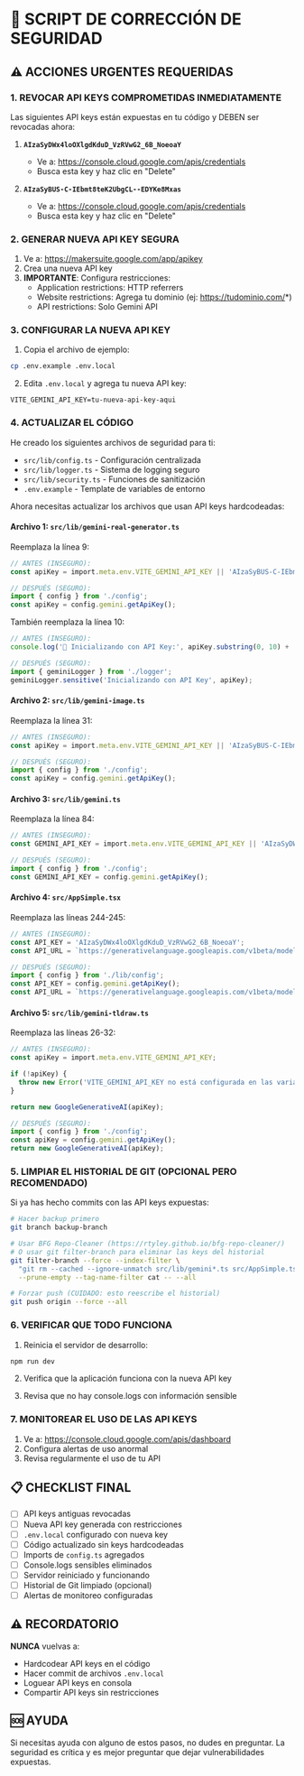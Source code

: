 # 🔧 SCRIPT DE CORRECCIÓN DE SEGURIDAD

## ⚠️ ACCIONES URGENTES REQUERIDAS

### 1. REVOCAR API KEYS COMPROMETIDAS INMEDIATAMENTE

Las siguientes API keys están expuestas en tu código y DEBEN ser revocadas ahora:

1. **`AIzaSyDWx4loOXlgdKduD_VzRVwG2_6B_NoeoaY`**
   - Ve a: https://console.cloud.google.com/apis/credentials
   - Busca esta key y haz clic en "Delete"

2. **`AIzaSyBUS-C-IEbmt8teK2UbgCL--EDYKe8Mxas`**
   - Ve a: https://console.cloud.google.com/apis/credentials
   - Busca esta key y haz clic en "Delete"

### 2. GENERAR NUEVA API KEY SEGURA

1. Ve a: https://makersuite.google.com/app/apikey
2. Crea una nueva API key
3. **IMPORTANTE**: Configura restricciones:
   - Application restrictions: HTTP referrers
   - Website restrictions: Agrega tu dominio (ej: https://tudominio.com/*)
   - API restrictions: Solo Gemini API

### 3. CONFIGURAR LA NUEVA API KEY

1. Copia el archivo de ejemplo:
```bash
cp .env.example .env.local
```

2. Edita `.env.local` y agrega tu nueva API key:
```
VITE_GEMINI_API_KEY=tu-nueva-api-key-aqui
```

### 4. ACTUALIZAR EL CÓDIGO

He creado los siguientes archivos de seguridad para ti:
- `src/lib/config.ts` - Configuración centralizada
- `src/lib/logger.ts` - Sistema de logging seguro
- `src/lib/security.ts` - Funciones de sanitización
- `.env.example` - Template de variables de entorno

Ahora necesitas actualizar los archivos que usan API keys hardcodeadas:

#### Archivo 1: `src/lib/gemini-real-generator.ts`

Reemplaza la línea 9:
```typescript
// ANTES (INSEGURO):
const apiKey = import.meta.env.VITE_GEMINI_API_KEY || 'AIzaSyBUS-C-IEbmt8teK2UbgCL--EDYKe8Mxas';

// DESPUÉS (SEGURO):
import { config } from './config';
const apiKey = config.gemini.getApiKey();
```

También reemplaza la línea 10:
```typescript
// ANTES (INSEGURO):
console.log('🔑 Inicializando con API Key:', apiKey.substring(0, 10) + '...');

// DESPUÉS (SEGURO):
import { geminiLogger } from './logger';
geminiLogger.sensitive('Inicializando con API Key', apiKey);
```

#### Archivo 2: `src/lib/gemini-image.ts`

Reemplaza la línea 31:
```typescript
// ANTES (INSEGURO):
const apiKey = import.meta.env.VITE_GEMINI_API_KEY || 'AIzaSyBUS-C-IEbmt8teK2UbgCL--EDYKe8Mxas';

// DESPUÉS (SEGURO):
import { config } from './config';
const apiKey = config.gemini.getApiKey();
```

#### Archivo 3: `src/lib/gemini.ts`

Reemplaza la línea 84:
```typescript
// ANTES (INSEGURO):
const GEMINI_API_KEY = import.meta.env.VITE_GEMINI_API_KEY || 'AIzaSyDWx4loOXlgdKduD_VzRVwG2_6B_NoeoaY';

// DESPUÉS (SEGURO):
import { config } from './config';
const GEMINI_API_KEY = config.gemini.getApiKey();
```

#### Archivo 4: `src/AppSimple.tsx`

Reemplaza las líneas 244-245:
```typescript
// ANTES (INSEGURO):
const API_KEY = 'AIzaSyDWx4loOXlgdKduD_VzRVwG2_6B_NoeoaY';
const API_URL = `https://generativelanguage.googleapis.com/v1beta/models/gemini-2.0-flash-exp:generateContent?key=${API_KEY}`;

// DESPUÉS (SEGURO):
import { config } from './lib/config';
const API_KEY = config.gemini.getApiKey();
const API_URL = `https://generativelanguage.googleapis.com/v1beta/models/gemini-2.0-flash-exp:generateContent?key=${API_KEY}`;
```

#### Archivo 5: `src/lib/gemini-tldraw.ts`

Reemplaza las líneas 26-32:
```typescript
// ANTES (INSEGURO):
const apiKey = import.meta.env.VITE_GEMINI_API_KEY;

if (!apiKey) {
  throw new Error('VITE_GEMINI_API_KEY no está configurada en las variables de entorno');
}

return new GoogleGenerativeAI(apiKey);

// DESPUÉS (SEGURO):
import { config } from './config';
const apiKey = config.gemini.getApiKey();
return new GoogleGenerativeAI(apiKey);
```

### 5. LIMPIAR EL HISTORIAL DE GIT (OPCIONAL PERO RECOMENDADO)

Si ya has hecho commits con las API keys expuestas:

```bash
# Hacer backup primero
git branch backup-branch

# Usar BFG Repo-Cleaner (https://rtyley.github.io/bfg-repo-cleaner/)
# O usar git filter-branch para eliminar las keys del historial
git filter-branch --force --index-filter \
  "git rm --cached --ignore-unmatch src/lib/gemini*.ts src/AppSimple.tsx" \
  --prune-empty --tag-name-filter cat -- --all

# Forzar push (CUIDADO: esto reescribe el historial)
git push origin --force --all
```

### 6. VERIFICAR QUE TODO FUNCIONA

1. Reinicia el servidor de desarrollo:
```bash
npm run dev
```

2. Verifica que la aplicación funciona con la nueva API key

3. Revisa que no hay console.logs con información sensible

### 7. MONITOREAR EL USO DE LAS API KEYS

1. Ve a: https://console.cloud.google.com/apis/dashboard
2. Configura alertas de uso anormal
3. Revisa regularmente el uso de tu API

## 📋 CHECKLIST FINAL

- [ ] API keys antiguas revocadas
- [ ] Nueva API key generada con restricciones
- [ ] `.env.local` configurado con nueva key
- [ ] Código actualizado sin keys hardcodeadas
- [ ] Imports de `config.ts` agregados
- [ ] Console.logs sensibles eliminados
- [ ] Servidor reiniciado y funcionando
- [ ] Historial de Git limpiado (opcional)
- [ ] Alertas de monitoreo configuradas

## ⚠️ RECORDATORIO

**NUNCA** vuelvas a:
- Hardcodear API keys en el código
- Hacer commit de archivos `.env.local`
- Loguear API keys en consola
- Compartir API keys sin restricciones

## 🆘 AYUDA

Si necesitas ayuda con alguno de estos pasos, no dudes en preguntar. La seguridad es crítica y es mejor preguntar que dejar vulnerabilidades expuestas.